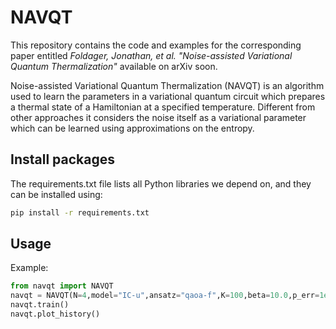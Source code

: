 # NAVQT
This repository contains the code and examples for the corresponding paper entitled *Foldager, Jonathan, et al. "Noise-assisted Variational Quantum Thermalization"* available on arXiv soon.

Noise-assisted Variational Quantum Thermalization (NAVQT) is an algorithm used to learn the parameters in a variational quantum circuit which prepares a thermal state of a Hamiltonian at a specified temperature. Different from other approaches it considers the noise itself as a variational parameter which can be learned using approximations on the entropy. 



## Install packages
The requirements.txt file lists all Python libraries we depend on, and they can be installed using:
```bash
pip install -r requirements.txt
```

## Usage 
Example:
```python
from navqt import NAVQT
navqt = NAVQT(N=4,model="IC-u",ansatz="qaoa-f",K=100,beta=10.0,p_err=1e-4,epsilon=1e-5,multilambda=False)
navqt.train()
navqt.plot_history()
```

